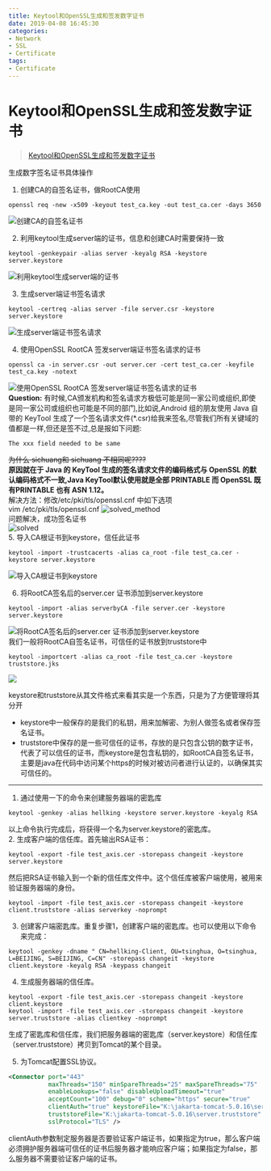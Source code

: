 ```yaml
---
title: Keytool和OpenSSL生成和签发数字证书
date: 2019-04-08 16:45:30
categories:
- Network
- SSL
- Certificate
tags:
- Certificate
---
```


# Keytool和OpenSSL生成和签发数字证书   
>[Keytool和OpenSSL生成和签发数字证书](https://blog.csdn.net/naioonai/article/details/81045780)

生成数字签名证书具体操作          
<!-- more -->
1. 创建CA的自签名证书，做RootCA使用     
```shell
openssl req -new -x509 -keyout test_ca.key -out test_ca.cer -days 3650
```   
![创建CA的自签名证书](https://img-blog.csdn.net/20180714172903542 "创建CA的自签名证书")     

2. 利用keytool生成server端的证书，信息和创建CA时需要保持一致      
```shell
keytool -genkeypair -alias server -keyalg RSA -keystore server.keystore
```
![利用keytool生成server端的证书](https://img-blog.csdn.net/20180714173020277 "利用keytool生成server端的证书")      

3. 生成server端证书签名请求     
```shell
keytool -certreq -alias server -file server.csr -keystore server.keystore
```
<!-- csr: Certificate Signing Request  -->   
![生成server端证书签名请求](https://img-blog.csdn.net/20180714173122456 "生成server端证书签名请求 ")    

4. 使用OpenSSL RootCA 签发server端证书签名请求的证书     
```shell
openssl ca -in server.csr -out server.cer -cert test_ca.cer -keyfile test_ca.key -notext
```
![使用OpenSSL RootCA 签发server端证书签名请求的证书](https://img-blog.csdn.net/20180714173226851 "使用OpenSSL RootCA 签发server端证书签名请求的证书")   
**Question:**
有时候,CA颁发机构和签名请求方极低可能是同一家公司或组织,即使是同一家公司或组织也可能是不同的部门,比如说,Android 组的朋友使用 Java 自带的 KeyTool 生成了一个签名请求文件(\*.csr)给我来签名,尽管我们所有关键域的值都是一样,但还是签不过,总是报如下问题:     
```
The xxx field needed to be same
```

 ~~为什么 sichuang和 sichuang 不相同呢????~~    
 **原因就在于 Java 的 KeyTool 生成的签名请求文件的编码格式与 OpenSSL 的默认编码格式不一致,Java KeyTool默认使用就是全部 PRINTABLE 而 OpenSSL 既有PRINTABLE 也有 ASN 1.12。**    
 解决方法：修改/etc/pki/tls/openssl.cnf 中如下选项         
 vim /etc/pki/tls/openssl.cnf
![solved_method](https://img-blog.csdn.net/20180714173519603 "solved_method")  
问题解决，成功签名证书      
![solved](https://img-blog.csdn.net/20180714173730839 "solved")     
5. 导入CA根证书到keystore，信任此证书    
```shell
keytool -import -trustcacerts -alias ca_root -file test_ca.cer -keystore server.keystore
```
![导入CA根证书到keystore](https://img-blog.csdn.net/2018071417382917 "导入CA根证书到keystore")     

6. 将RootCA签名后的server.cer 证书添加到server.keystore
```shell
keytool -import -alias serverbyCA -file server.cer -keystore server.keystore
```
![将RootCA签名后的server.cer 证书添加到server.keystore](https://img-blog.csdn.net/20180714173938783 "将RootCA签名后的server.cer 证书添加到server.keystore")   
我们一般将RootCA自签名证书，可信任的证书放到truststore中  
```shell
keytool -importcert -alias ca_root -file test_ca.cer -keystore truststore.jks
```
![](https://img-blog.csdn.net/20180714174013967)

keystore和truststore从其文件格式来看其实是一个东西，只是为了方便管理将其分开    
- keystore中一般保存的是我们的私钥，用来加解密、为别人做签名或者保存签名证书。    
- truststore中保存的是一些可信任的证书，存放的是只包含公钥的数字证书，代表了可以信任的证书，而keystore是包含私钥的，如RootCA自签名证书，主要是java在代码中访问某个https的时候对被访问者进行认证的，以确保其实可信任的。    


---
1. 通过使用一下的命令来创建服务器端的密匙库
```shell
keytool -genkey -alias hellking -keystore server.keystore -keyalg RSA  
```  
以上命令执行完成后，将获得一个名为server.keystore的密匙库。   
2. 生成客户端的信任库。首先输出RSA证书：  
```shell
keytool -export -file test_axis.cer -storepass changeit -keystore server.keystore     
```
然后把RSA证书输入到一个新的信任库文件中。这个信任库被客户端使用，被用来验证服务器端的身份。
```shell
keytool -import -file test_axis.cer -storepass changeit -keystore client.truststore -alias serverkey -noprompt
```
3. 创建客户端密匙库。重复步骤1，创建客户端的密匙库。也可以使用以下命令来完成：
```shell
keytool -genkey -dname " CN=hellking-Client, OU=tsinghua, O=tsinghua, L=BEIJING, S=BEIJING, C=CN" -storepass changeit -keystore client.keystore -keyalg RSA -keypass changeit  
```
4. 生成服务器端的信任库。
```shell
keytool -export -file test_axis.cer -storepass changeit -keystore client.keystore  
keytool -import -file test_axis.cer -storepass changeit -keystore server.truststore -alias clientkey -noprompt  
```
生成了密匙库和信任库，我们把服务器端的密匙库（server.keystore）和信任库（server.truststore）拷贝到Tomcat的某个目录。    

5. 为Tomcat配置SSL协议。
```xml
<Connector port="443"   
           maxThreads="150" minSpareThreads="25" maxSpareThreads="75"  
           enableLookups="false" disableUploadTimeout="true"  
           acceptCount="100" debug="0" scheme="https" secure="true"  
           clientAuth="true" keystoreFile="K:\jakarta-tomcat-5.0.16\server.keystore" keystorePass="changeit"  
           truststoreFile="K:\jakarta-tomcat-5.0.16\server.truststore" truststorePass="changeit"  
           sslProtocol="TLS" />  
```
clientAuth参数制定服务器是否要验证客户端证书，如果指定为true，那么客户端必须拥护服务器端可信任的证书后服务器才能响应客户端；如果指定为false，那么服务器不需要验证客户端的证书。

